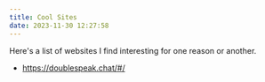 ```yaml
---
title: Cool Sites
date: 2023-11-30 12:27:58
---
```


Here's a list of websites I find interesting for one reason or another.

- https://doublespeak.chat/#/
